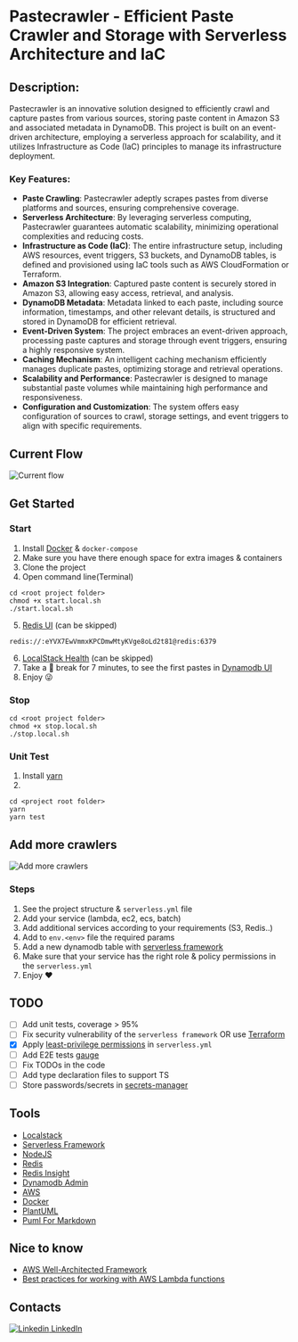 # Pastecrawler - Efficient Paste Crawler and Storage with Serverless Architecture and IaC

## Description:
Pastecrawler is an innovative solution designed to efficiently crawl and capture pastes from various sources, storing paste content in Amazon S3 and associated metadata in DynamoDB. This project is built on an event-driven architecture, employing a serverless approach for scalability, and it utilizes Infrastructure as Code (IaC) principles to manage its infrastructure deployment.

### Key Features:

- **Paste Crawling**: Pastecrawler adeptly scrapes pastes from diverse platforms and sources, ensuring comprehensive coverage.
- **Serverless Architecture**: By leveraging serverless computing, Pastecrawler guarantees automatic scalability, minimizing operational complexities and reducing costs.
- **Infrastructure as Code (IaC)**: The entire infrastructure setup, including AWS resources, event triggers, S3 buckets, and DynamoDB tables, is defined and provisioned using IaC tools such as AWS CloudFormation or Terraform.
- **Amazon S3 Integration**: Captured paste content is securely stored in Amazon S3, allowing easy access, retrieval, and analysis.
- **DynamoDB Metadata**: Metadata linked to each paste, including source information, timestamps, and other relevant details, is structured and stored in DynamoDB for efficient retrieval.
- **Event-Driven System**: The project embraces an event-driven approach, processing paste captures and storage through event triggers, ensuring a highly responsive system.
- **Caching Mechanism**: An intelligent caching mechanism efficiently manages duplicate pastes, optimizing storage and retrieval operations.
- **Scalability and Performance**: Pastecrawler is designed to manage substantial paste volumes while maintaining high performance and responsiveness.
- **Configuration and Customization**: The system offers easy configuration of sources to crawl, storage settings, and event triggers to align with specific requirements.

## Current Flow
![Current flow](https://tinyurl.com/27xgyzws)

## Get Started

### Start

1. Install [Docker](https://www.docker.com/) & `docker-compose`
2. Make sure you have there enough space for extra images & containers
3. Clone the project
4. Open command line(Terminal)

```
cd <root project folder>
chmod +x start.local.sh
./start.local.sh
```
5. [Redis UI](http://localhost:8002) (can be skipped)
```
redis://:eYVX7EwVmmxKPCDmwMtyKVge8oLd2t81@redis:6379 
```
6. [LocalStack Health](http://localhost:4566/health) (can be skipped)
7. Take a :tea: break for 7 minutes, to see the first pastes in [Dynamodb UI](http://localhost:8001)
8. Enjoy :stuck_out_tongue_winking_eye:

### Stop

```
cd <root project folder>
chmod +x stop.local.sh
./stop.local.sh
```

### Unit Test

1. Install [yarn](https://yarnpkg.com/)
2.

```
cd <project root folder>
yarn
yarn test
```

## Add more crawlers

![Add more crawlers](https://tinyurl.com/2y42ejxu)<!--[Add more crawlers](./diagrams/add-new-crawlers.puml)-->

### Steps

1. See the project structure & `serverless.yml` file
2. Add your service (lambda, ec2, ecs, batch)
3. Add additional services according to your requirements (S3, Redis..)
4. Add to `env.<env>` file the required params
5. Add a new dynamodb table with [serverless framework](https://www.serverless.com/)
6. Make sure that your service has the right role & policy permissions in the `serverless.yml`
7. Enjoy :heart:

## TODO

- [ ] Add unit tests, coverage > 95%
- [ ] Fix security vulnerability of the `serverless framework` OR use [Terraform](https://www.terraform.io/)
- [x] Apply [least-privilege permissions](https://docs.aws.amazon.com/IAM/latest/UserGuide/best-practices.html#grant-least-privilege) in `serverless.yml`
- [ ] Add E2E tests [gauge](https://gauge.org/)
- [ ] Fix TODOs in the code
- [ ] Add type declaration files to support TS
- [ ] Store passwords/secrets in [secrets-manager](https://aws.amazon.com/secrets-manager/)

## Tools

- [Localstack](https://localstack.cloud)
- [Serverless Framework](https://www.serverless.com)
- [NodeJS](https://nodejs.org/en)
- [Redis](https://redis.io)
- [Redis Insight](https://redis.com/redis-enterprise/redis-insight)
- [Dynamodb Admin](https://www.npmjs.com/package/dynamodb-admin)
- [AWS](https://aws.amazon.com)
- [Docker](https://www.docker.com)
- [PlantUML](https://github.com/awslabs/aws-icons-for-plantuml)
- [Puml For Markdown](https://github.com/danielyaa5/puml-for-markdown)

## Nice to know
- [AWS Well-Architected Framework](https://docs.aws.amazon.com/wellarchitected/latest/framework/welcome.html)
- [Best practices for working with AWS Lambda functions](https://docs.aws.amazon.com/lambda/latest/dg/best-practices.html)

## Contacts

[![Linkedin](https://i.stack.imgur.com/gVE0j.png) LinkedIn](https://www.linkedin.com/in/michael-horojanski-23b9a493/)
